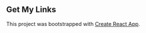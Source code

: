 ## Get My Links

This project was bootstrapped with [Create React App](https://github.com/facebook/create-react-app).
